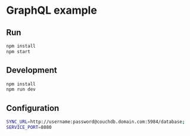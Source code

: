 # GraphQL example

## Run

```bash
npm install
npm start
```

## Development

```bash
npm install
npm run dev
```

## Configuration

```bash
SYNC_URL=http://username:password@couchdb.domain.com:5984/database;
SERVICE_PORT=8080
```
